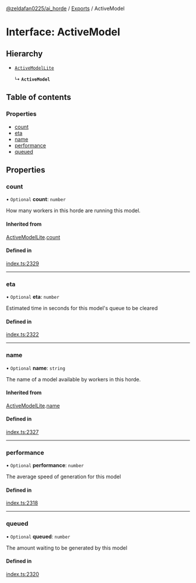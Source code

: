 [@zeldafan0225/ai_horde](../README.md) / [Exports](../modules.md) / ActiveModel

# Interface: ActiveModel

## Hierarchy

- [`ActiveModelLite`](ActiveModelLite.md)

  ↳ **`ActiveModel`**

## Table of contents

### Properties

- [count](ActiveModel.md#count)
- [eta](ActiveModel.md#eta)
- [name](ActiveModel.md#name)
- [performance](ActiveModel.md#performance)
- [queued](ActiveModel.md#queued)

## Properties

### count

• `Optional` **count**: `number`

How many workers in this horde are running this model.

#### Inherited from

[ActiveModelLite](ActiveModelLite.md).[count](ActiveModelLite.md#count)

#### Defined in

[index.ts:2329](https://github.com/ZeldaFan0225/ai_horde/blob/100bbe4/index.ts#L2329)

___

### eta

• `Optional` **eta**: `number`

Estimated time in seconds for this model's queue to be cleared

#### Defined in

[index.ts:2322](https://github.com/ZeldaFan0225/ai_horde/blob/100bbe4/index.ts#L2322)

___

### name

• `Optional` **name**: `string`

The name of a model available by workers in this horde.

#### Inherited from

[ActiveModelLite](ActiveModelLite.md).[name](ActiveModelLite.md#name)

#### Defined in

[index.ts:2327](https://github.com/ZeldaFan0225/ai_horde/blob/100bbe4/index.ts#L2327)

___

### performance

• `Optional` **performance**: `number`

The average speed of generation for this model

#### Defined in

[index.ts:2318](https://github.com/ZeldaFan0225/ai_horde/blob/100bbe4/index.ts#L2318)

___

### queued

• `Optional` **queued**: `number`

The amount waiting to be generated by this model

#### Defined in

[index.ts:2320](https://github.com/ZeldaFan0225/ai_horde/blob/100bbe4/index.ts#L2320)

